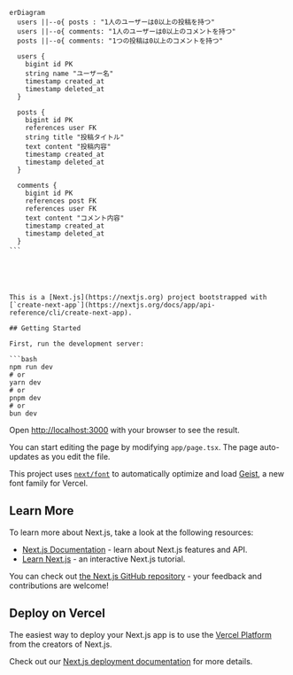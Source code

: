````mermaid　
erDiagram
  users ||--o{ posts : "1人のユーザーは0以上の投稿を持つ"
  users ||--o{ comments: "1人のユーザーは0以上のコメントを持つ"
  posts ||--o{ comments: "1つの投稿は0以上のコメントを持つ"

  users {
    bigint id PK
    string name "ユーザー名"
    timestamp created_at
    timestamp deleted_at
  }

  posts {
    bigint id PK
    references user FK
    string title "投稿タイトル"
    text content "投稿内容"
    timestamp created_at
    timestamp deleted_at
  }

  comments {
    bigint id PK
    references post FK
    references user FK
    text content "コメント内容"
    timestamp created_at
    timestamp deleted_at
  }
```　





This is a [Next.js](https://nextjs.org) project bootstrapped with [`create-next-app`](https://nextjs.org/docs/app/api-reference/cli/create-next-app).

## Getting Started

First, run the development server:

```bash
npm run dev
# or
yarn dev
# or
pnpm dev
# or
bun dev
````

Open [http://localhost:3000](http://localhost:3000) with your browser to see the result.

You can start editing the page by modifying `app/page.tsx`. The page auto-updates as you edit the file.

This project uses [`next/font`](https://nextjs.org/docs/app/building-your-application/optimizing/fonts) to automatically optimize and load [Geist](https://vercel.com/font), a new font family for Vercel.

## Learn More

To learn more about Next.js, take a look at the following resources:

- [Next.js Documentation](https://nextjs.org/docs) - learn about Next.js features and API.
- [Learn Next.js](https://nextjs.org/learn) - an interactive Next.js tutorial.

You can check out [the Next.js GitHub repository](https://github.com/vercel/next.js) - your feedback and contributions are welcome!

## Deploy on Vercel

The easiest way to deploy your Next.js app is to use the [Vercel Platform](https://vercel.com/new?utm_medium=default-template&filter=next.js&utm_source=create-next-app&utm_campaign=create-next-app-readme) from the creators of Next.js.

Check out our [Next.js deployment documentation](https://nextjs.org/docs/app/building-your-application/deploying) for more details.

